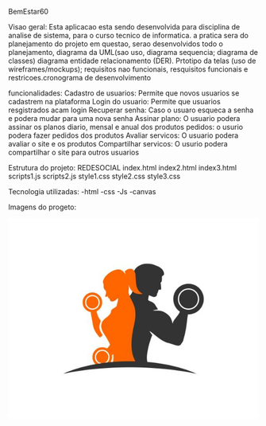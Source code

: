 BemEstar60 


Visao geral:
Esta aplicacao esta sendo desenvolvida para disciplina de analise de sistema, para o curso tecnico de informatica. a pratica sera do planejamento do projeto em questao, serao desenvolvidos todo o planejamento, diagrama da UML(sao uso, diagrama sequencia; diagrama de classes) diagrama entidade relacionamento (DER). Prtotipo da telas (uso de wireframes/mockups); requisitos nao funcionais, resquisitos funcionais e restricoes.cronograma de desenvolvimento

funcionalidades:
Cadastro de usuarios: Permite que novos usuarios se cadastrem na plataforma
Login do usuario: Permite que usuarios resgistrados acam login
Recuperar senha: Caso o usuaro esqueca a senha e podera mudar para uma nova senha
Assinar plano: O usuario podera assinar os planos diario, mensal e anual dos produtos
pedidos: o usurio podera fazer pedidos dos produtos
Avaliar servicos: O usuario podera avaliar o site e os produtos 
Compartilhar servicos: O usurio podera compartilhar o site para outros usuarios

Estrutura do projeto:
REDESOCIAL
index.html
index2.html
index3.html
scripts1.js
scripts2.js
style1.css
style2.css
style3.css

Tecnologia utilizadas:
-html
-css
-Js
-canvas

Imagens do progeto:

![Logo do site:](https://github.com/matheus-cmyk/RedeSocial-/blob/main/instrutorss.jpg) 





 
